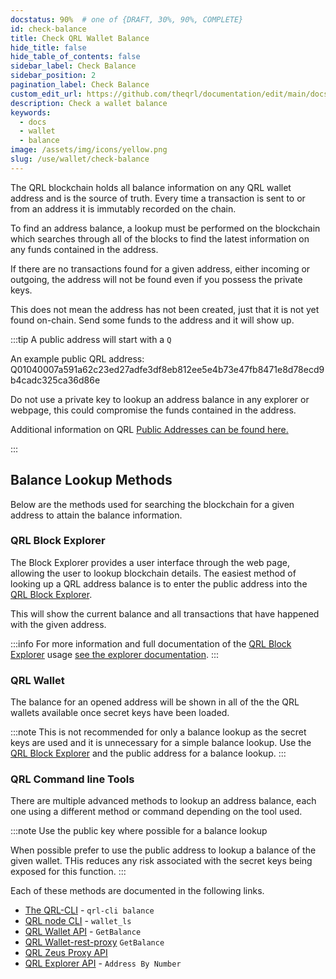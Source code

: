 ```yaml
---
docstatus: 90%  # one of {DRAFT, 30%, 90%, COMPLETE}
id: check-balance
title: Check QRL Wallet Balance
hide_title: false
hide_table_of_contents: false
sidebar_label: Check Balance
sidebar_position: 2
pagination_label: Check Balance
custom_edit_url: https://github.com/theqrl/documentation/edit/main/docs/Use/Wallet/check-balance.md
description: Check a wallet balance
keywords:
  - docs
  - wallet
  - balance
image: /assets/img/icons/yellow.png
slug: /use/wallet/check-balance
---
```



The QRL blockchain holds all balance information on any QRL wallet address and is the source of truth. Every time a transaction is sent to or from an address it is immutably recorded on the chain. 

To find an address balance, a lookup must be performed on the blockchain which searches through all of the blocks to find the latest information on any funds contained in the address.

If there are no transactions found for a given address, either incoming or outgoing, the address will not be found even if you possess the private keys. 

This does not mean the address has not been created, just that it is not yet found on-chain. Send some funds to the address and it will show up.

:::tip A public address will start with a `Q` 

An example public QRL address: Q01040007a591a62c23ed27adfe3df8eb812ee5e4b73e47fb8471e8d78ecd9b4cadc325ca36d86e

Do not use a private key to lookup an address balance in any explorer or webpage, this could compromise the funds contained in the address.

Additional information on QRL [Public Addresses can be found here.](/use/wallet/qrl-address-overview) 

:::

## Balance Lookup Methods

Below are the methods used for searching the blockchain for a given address to attain the balance information.


### QRL Block Explorer

The Block Explorer provides a user interface through the web page, allowing the user to lookup blockchain details. The easiest method of looking up a QRL address balance is to enter the public address into the [QRL Block Explorer](https://explorer.theqrl.org).

This will show the current balance and all transactions that have happened with the given address.

:::info 
For more information and full documentation of the [QRL Block Explorer](https://explorer.theqrl.org) usage [see the explorer documentation](/use/tools/explorer/overview).
:::


### QRL Wallet

The balance for an opened address will be shown in all of the the QRL wallets available once secret keys have been loaded.


:::note
This is not recommended for only a balance lookup as the secret keys are used and it is unnecessary for a simple balance lookup. Use the [QRL Block Explorer](/use/tools/explorer/overview) and the public address for a balance lookup.
:::



### QRL Command line Tools

There are multiple advanced methods to lookup an address balance, each one using a different method or command depending on the tool used. 

:::note Use the public key where possible for a balance lookup

When possible prefer to use the public address to lookup a balance of the given wallet. THis reduces any risk associated with the secret keys being exposed for this function.
:::

Each of these methods are documented in the following links.

- [The QRL-CLI](/build/qrl-cli/overview#qrl-cli-balance-address) - `qrl-cli balance`
- [QRL node CLI](/use/node/node-cli/overview#wallet_ls) - `wallet_ls`
- [QRL Wallet API](/api/wallet-api#getba/use/node/node-cli/overview#wallet_lslance)  - `GetBalance`
- [QRL Wallet-rest-proxy](/api/walletd-rest-proxy#getbalance) `GetBalance`
- [QRL Zeus Proxy API](/api/zeus-proxy) 
- [QRL Explorer API](/api/explorer-api#address-by-number) - `Address By Number`
